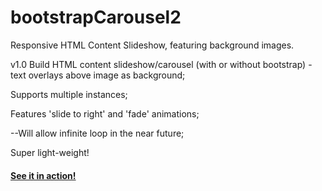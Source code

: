 # bootstrapCarousel2
Responsive HTML Content Slideshow, featuring background images.

v1.0
Build HTML content slideshow/carousel (with or without bootstrap) - text overlays above image as background;

Supports multiple instances;

Features 'slide to right' and 'fade' animations;

--Will allow infinite loop in the near future;

Super light-weight!


<a href="http://pedroserpa.com/bootstrapCarousel2/index.html" target="_blank"><h4>See it in action!</h4></a>
